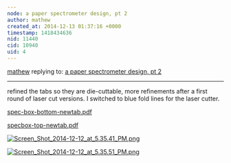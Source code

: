 ```yaml
---
node: a paper spectrometer design, pt 2
author: mathew
created_at: 2014-12-13 01:37:16 +0000
timestamp: 1418434636
nid: 11440
cid: 10940
uid: 4
---
```




[mathew](../profile/mathew) replying to: [a paper spectrometer design, pt 2](../notes/mathew/12-06-2014/a-paper-spectrometer-design-pt-2)

----
refined the tabs so they are die-cuttable, more refinements after a first round of laser cut versions.  I switched to blue fold lines for the laser cutter.

<a href="https://i.publiclab.org/system/images/photos/000/008/352/original/spec-box-bottom-newtab.pdf"><i class="icon icon-file"></i> spec-box-bottom-newtab.pdf</a>


<a href="https://i.publiclab.org/system/images/photos/000/008/353/original/specbox-top-newtab.pdf"><i class="icon icon-file"></i> specbox-top-newtab.pdf</a>


[![Screen_Shot_2014-12-12_at_5.35.41_PM.png](https://i.publiclab.org/system/images/photos/000/008/354/medium/Screen_Shot_2014-12-12_at_5.35.41_PM.png)](https://i.publiclab.org/system/images/photos/000/008/354/original/Screen_Shot_2014-12-12_at_5.35.41_PM.png)



[![Screen_Shot_2014-12-12_at_5.35.51_PM.png](https://i.publiclab.org/system/images/photos/000/008/355/medium/Screen_Shot_2014-12-12_at_5.35.51_PM.png)](https://i.publiclab.org/system/images/photos/000/008/355/original/Screen_Shot_2014-12-12_at_5.35.51_PM.png)

